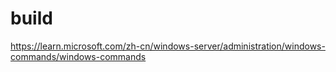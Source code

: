 # build

<https://learn.microsoft.com/zh-cn/windows-server/administration/windows-commands/windows-commands>
